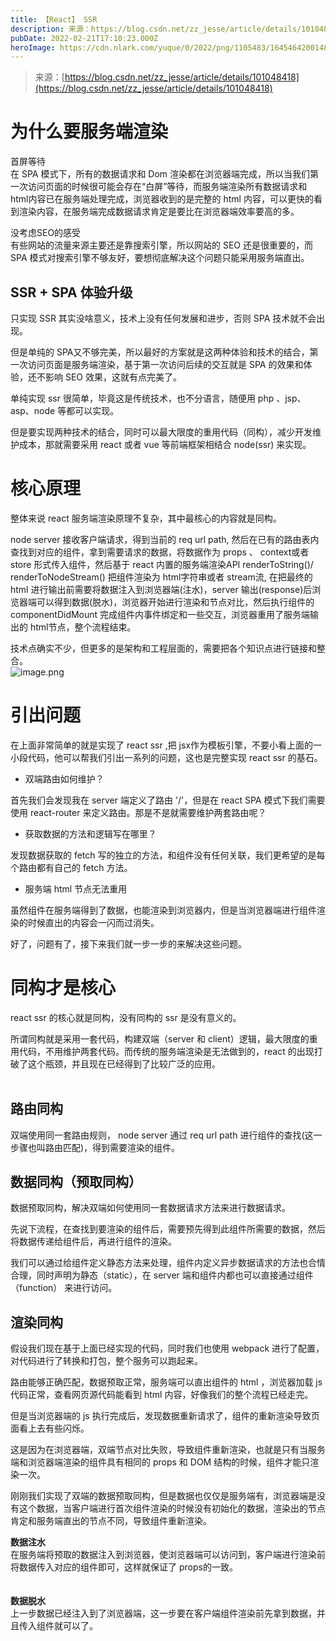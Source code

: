 ```yaml
---
title: 【React】 SSR
description: 来源：https://blog.csdn.net/zz_jesse/article/details/101048418为什么要服务端渲染首屏等待在 SPA 模式下，所有的数据请求和 Dom 渲染都在浏览器端完成，所以当我们第一次访问页面的时候很可能会存在“白屏”等待，而服务端渲染所有数据请求和...
pubDate: 2022-02-21T17:10:23.000Z
heroImage: https://cdn.nlark.com/yuque/0/2022/png/1105483/1645464200148-9c513c5e-a9eb-43ee-aa64-bcc0e0ae7093.png
---
```


> 来源：[https://blog.csdn.net/zz_jesse/article/details/101048418](https://blog.csdn.net/zz_jesse/article/details/101048418)


# 为什么要服务端渲染
首屏等待<br />在 SPA 模式下，所有的数据请求和 Dom 渲染都在浏览器端完成，所以当我们第一次访问页面的时候很可能会存在“白屏”等待，而服务端渲染所有数据请求和 html内容已在服务端处理完成，浏览器收到的是完整的 html 内容，可以更快的看到渲染内容，在服务端完成数据请求肯定是要比在浏览器端效率要高的多。

没考虑SEO的感受<br />有些网站的流量来源主要还是靠搜索引擎，所以网站的 SEO 还是很重要的，而 SPA 模式对搜索引擎不够友好，要想彻底解决这个问题只能采用服务端直出。


## SSR + SPA 体验升级
只实现 SSR 其实没啥意义，技术上没有任何发展和进步，否则 SPA 技术就不会出现。

但是单纯的 SPA又不够完美，所以最好的方案就是这两种体验和技术的结合，第一次访问页面是服务端渲染，基于第一次访问后续的交互就是 SPA 的效果和体验，还不影响 SEO 效果，这就有点完美了。

单纯实现 ssr 很简单，毕竟这是传统技术，也不分语言，随便用 php 、jsp、asp、node 等都可以实现。

但是要实现两种技术的结合，同时可以最大限度的重用代码（同构），减少开发维护成本，那就需要采用 react 或者 vue 等前端框架相结合 node(ssr) 来实现。


# 核心原理
整体来说 react 服务端渲染原理不复杂，其中最核心的内容就是同构。

node server 接收客户端请求，得到当前的 req url path, 然后在已有的路由表内查找到对应的组件，拿到需要请求的数据，将数据作为 props 、 context或者 store 形式传入组件，然后基于 react 内置的服务端渲染API renderToString()/ renderToNodeStream() 把组件渲染为 html字符串或者 stream流, 在把最终的 html 进行输出前需要将数据注入到浏览器端(注水)，server 输出(response)后浏览器端可以得到数据(脱水)，浏览器开始进行渲染和节点对比，然后执行组件的 componentDidMount 完成组件内事件绑定和一些交互，浏览器重用了服务端输出的 html节点，整个流程结束。

技术点确实不少，但更多的是架构和工程层面的，需要把各个知识点进行链接和整合。<br />![image.png](https://cdn.nlark.com/yuque/0/2022/png/1105483/1645464200148-9c513c5e-a9eb-43ee-aa64-bcc0e0ae7093.png#clientId=uec35db5f-cd8d-4&from=paste&height=559&id=ub3dc4ece&originHeight=559&originWidth=1080&originalType=binary&ratio=1&rotation=0&showTitle=false&size=317131&status=done&style=none&taskId=ud6a08709-2d15-4604-a036-fc34faf649a&title=&width=1080)

# 引出问题
在上面非常简单的就是实现了 react ssr ,把 jsx作为模板引擎，不要小看上面的一小段代码，他可以帮我们引出一系列的问题，这也是完整实现 react ssr 的基石。

- 双端路由如何维护？

首先我们会发现我在 server 端定义了路由 '/'，但是在 react SPA 模式下我们需要使用 react-router 来定义路由。那是不是就需要维护两套路由呢？

- 获取数据的方法和逻辑写在哪里？

发现数据获取的 fetch 写的独立的方法，和组件没有任何关联，我们更希望的是每个路由都有自己的 fetch 方法。

- 服务端 html 节点无法重用

虽然组件在服务端得到了数据，也能渲染到浏览器内，但是当浏览器端进行组件渲染的时候直出的内容会一闪而过消失。

好了，问题有了，接下来我们就一步一步的来解决这些问题。

# 同构才是核心
react ssr 的核心就是同构，没有同构的 ssr 是没有意义的。

所谓同构就是采用一套代码，构建双端（server 和 client）逻辑，最大限度的重用代码，不用维护两套代码。而传统的服务端渲染是无法做到的，react 的出现打破了这个瓶颈，并且现在已经得到了比较广泛的应用。<br />[<br />](https://blog.csdn.net/zz_jesse/article/details/101048418)

## 路由同构
双端使用同一套路由规则， node server 通过 req url path 进行组件的查找(这一步骤也叫路由匹配)，得到需要渲染的组件。


## 数据同构（预取同构）
数据预取同构，解决双端如何使用同一套数据请求方法来进行数据请求。

先说下流程，在查找到要渲染的组件后，需要预先得到此组件所需要的数据，然后将数据传递给组件后，再进行组件的渲染。

我们可以通过给组件定义静态方法来处理，组件内定义异步数据请求的方法也合情合理，同时声明为静态（static），在 server 端和组件内都也可以直接通过组件（function） 来进行访问。


## 渲染同构
假设我们现在基于上面已经实现的代码，同时我们也使用 webpack 进行了配置，对代码进行了转换和打包，整个服务可以跑起来。

路由能够正确匹配，数据预取正常，服务端可以直出组件的 html ，浏览器加载 js 代码正常，查看网页源代码能看到 html 内容，好像我们的整个流程已经走完。

但是当浏览器端的 js 执行完成后，发现数据重新请求了，组件的重新渲染导致页面看上去有些闪烁。

这是因为在浏览器端，双端节点对比失败，导致组件重新渲染，也就是只有当服务端和浏览器端渲染的组件具有相同的 props 和 DOM 结构的时候，组件才能只渲染一次。

刚刚我们实现了双端的数据预取同构，但是数据也仅仅是服务端有，浏览器端是没有这个数据，当客户端进行首次组件渲染的时候没有初始化的数据，渲染出的节点肯定和服务端直出的节点不同，导致组件重新渲染。

**数据注水**<br />在服务端将预取的数据注入到浏览器，使浏览器端可以访问到，客户端进行渲染前将数据传入对应的组件即可，这样就保证了 props的一致。<br />[<br />](https://blog.csdn.net/zz_jesse/article/details/101048418)<br />**数据脱水**<br />上一步数据已经注入到了浏览器端，这一步要在客户端组件渲染前先拿到数据，并且传入组件就可以了。





[<br />](https://blog.csdn.net/zz_jesse/article/details/101048418)

[<br />](https://blog.csdn.net/zz_jesse/article/details/101048418)<br />[<br />](https://blog.csdn.net/zz_jesse/article/details/101048418)
